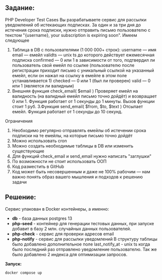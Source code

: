 ## Задание:

PHP Developer
Test Cases
Вы разрабатываете сервис для рассылки уведомлений об истекающих
подписках.
За один и за три дня до истечения срока подписки, нужно отправить
письмо пользователю с текстом "{username}, your subscription is expiring
soon".
Имеем следующее
1. Таблица в DB с пользователями (1 000 000+ строк):
username — имя
email — емейл
validts — unix ts до которого действует ежемесячная подписка
confirmed — 0 или 1 в зависимости от того, подтвердил ли
пользователь свой емейл по ссылке (пользователю после
регистрации приходит письмо с уникальный ссылкой на указанный
емейл, если он нажал на ссылку в емейле в этом поле
устанавливается 1)
checked — 0 или 1 (был ли проверен)
valid — 0 или 1 (является ли валидным)
2. Внешняя функция check_email( $email )
Проверяет емейл на валидность (на валидный емейл письмо точно
дойдёт) и возвращает 0 или 1. Функция работает от 1 секунды до 1
минуты. Вызов функции стоит 1 руб.
3.Функция send_email( $from, $to, $text )
Отсылает емейл. Функция работает от 1 секунды до 10 секунд.

Ограничения
1. Необходимо регулярно отправлять емейлы об истечении срока
подписки на те емейлы, на которые письмо точно дойдёт
2. Можно использовать cron
3. Можно создать необходимые таблицы в DB или изменить
   существующие
4. Для функций check_email и send_email нужно написать "заглушки"
5. По возможности не стоит использовать ООП
6. Код разместить в GitHub
7. Код может быть несовершенным и даже не 100% рабочим — нам
   важно понять образ вашего мышления и подходов к решению
   задачи

## Решение:
Сервис упакован в Docker контейнеры, а именно:

- **db** - база данных postgres 13
- **php-seed** - контейнер для генерации тестовых данных, при запуске добавит в базу 2 млн. случайных данных пользователей.
- **php-check** - сервис для проверки адресов email
- **php-notify** - сервис для рассылки уведомлений
  В структуру таблицы было добавлено дополнительное поле last_notify_at - unix ts когда было последний раз отправлено уведомление пользователю. Так же было добавлено 2 индекса для оптимизации запросов.

**Запуск:**

    docker compose up
